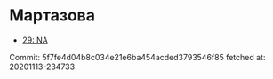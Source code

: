 # Мартазова
- [29: NA](29.md)

Commit: 5f7fe4d04b8c034e21e6ba454acded3793546f85
 fetched at: 20201113-234733
